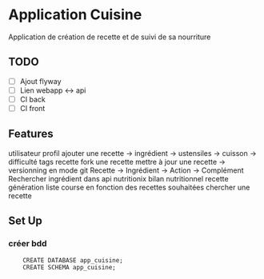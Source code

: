 # Application Cuisine

Application de création de recette et de suivi de sa nourriture

## TODO
 - [ ] Ajout flyway
 - [ ] Lien webapp <-> api
 - [ ] CI back
 - [ ] CI front

## Features
utilisateur profil
ajouter une recette
    -> ingrédient
    -> ustensiles
    -> cuisson
    -> difficulté
tags recette
fork une recette
mettre à jour une recette -> versionning en mode git
Recette -> Ingrédient -> Action -> Complément
Rechercher ingrédient dans api nutritionix
bilan nutritionnel recette
génération liste course en fonction des recettes souhaitées
chercher une recette

## Set Up
### créer bdd
```
    CREATE DATABASE app_cuisine;
    CREATE SCHEMA app_cuisine;
```